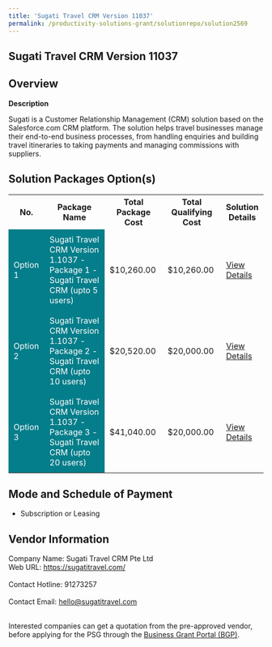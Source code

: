 ```yaml
---
title: 'Sugati Travel CRM Version 11037'
permalink: /productivity-solutions-grant/solutionrepo/solution2569
---
```


## Sugati Travel CRM Version 11037

## Overview

**Description**

Sugati is a Customer Relationship Management (CRM) solution based on the Salesforce.com CRM platform. The solution helps travel businesses manage their end-to-end business processes, from handling enquiries and building travel itineraries to taking payments and managing commissions with suppliers.

## Solution Packages Option(s)

<table>
<tr>
<th><b>No.</b></th>
<th><b>Package Name</b></th>
<th><b>Total Package Cost</b></th>
<th><b>Total Qualifying Cost</b></th>
<th><b>Solution Details</b></th>
</tr>
<tr>
<td style='padding: 10px; background-color: #037E8A; color: #FFFFFF;'>Option 1</td>
<td style='padding: 10px; background-color: #037E8A; color: #FFFFFF;'>Sugati Travel CRM Version 1.1037 - Package 1 - Sugati Travel CRM (upto 5 users)</td>
<td style='padding: 10px;'>$10,260.00</td>
<td style='padding: 10px;'>$10,260.00</td>
<td style='padding: 10px;'><a href='https://www.gobusiness.gov.sg/images/psg/Sugati_Travel_20200841_Desensitised_Annex_3_Part_1.pdf' target='_blank'>View Details</a></td>
</tr>
<tr>
<td style='padding: 10px; background-color: #037E8A; color: #FFFFFF;'>Option 2</td>
<td style='padding: 10px; background-color: #037E8A; color: #FFFFFF;'>Sugati Travel CRM Version 1.1037 - Package 2 - Sugati Travel CRM (upto 10 users)</td>
<td style='padding: 10px;'>$20,520.00</td>
<td style='padding: 10px;'>$20,000.00</td>
<td style='padding: 10px;'><a href='https://www.gobusiness.gov.sg/images/psg/Sugati_Travel_20200841_Desensitised_Annex_3_Part_2.pdf' target='_blank'>View Details</a></td>
</tr>
<tr>
<td style='padding: 10px; background-color: #037E8A; color: #FFFFFF;'>Option 3</td>
<td style='padding: 10px; background-color: #037E8A; color: #FFFFFF;'>Sugati Travel CRM Version 1.1037 - Package 3 - Sugati Travel CRM (upto 20 users)</td>
<td style='padding: 10px;'>$41,040.00</td>
<td style='padding: 10px;'>$20,000.00</td>
<td style='padding: 10px;'><a href='https://www.gobusiness.gov.sg/images/psg/Sugati_Travel_20200841_Desensitised_Annex_3_Part_3.pdf' target='_blank'>View Details</a></td>
</tr>
</table>

## Mode and Schedule of Payment

 - Subscription or Leasing

## Vendor Information

 Company Name: Sugati Travel CRM Pte Ltd<br>Web URL: https://sugatitravel.com/ <br><br>Contact Hotline: 91273257 <br><br>Contact Email: hello@sugatitravel.com <br><br>

Interested companies can get a quotation from the pre-approved vendor, before applying for the PSG through the <a href='https://www.businessgrants.gov.sg/' target='_blank' rel='noopener'>Business Grant Portal (BGP)</a>.

<script src="/jquery/resize-tables.js"></script>
